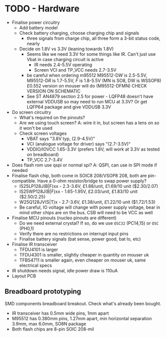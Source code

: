 # TODO - Hardware

- Finalise power circuitry
    - Add battery model
    - Check battery charging, choose charging chip and signals
        - three signals from charge chip, all three form a 3-bit status code, nearly
    - Decide on 1.8V vs 3.3V (leaning towards 1.8V)
        - Seems like we need 3.3V for some things like IR. Can't just use Vbat in case charging circuit is active
            - IR needs 2.4-5.5V operating
            - Screen VCI and TP_VCC needs 2.7-3.5V
        - be careful when ordering m95512 M95512-D*W* is 2.5-5.5V, M95512-D*R* is 1.7-5.5V, *F* is 1.8-5.5V (MN is SO8, DW is WSSOP8)
            £0.552 version on mouser will do (M95512-DFMN)
            CHECK VERSION ON SCHEMATIC
        - See ST AN4879 section 2.5 for power - LQFP48 doesn't have external VDDUSB so may need to run MCU at 3.3V? Or get LQFP64 package and give VDDUSB 3.3V
- Do screen circuitry
    - What's required on the pinouts?
    - Are we using touch screen? A: wire it in, but screen has a lens on so it won't be used
    - Check screen voltages
        - VBAT says "3.8V typ, (2.9-4.5V)"
        - VCI (analogue voltage for driver) says "(2.7-3.5V)"
        - VDDIO/IOVCC 1.65-3.3V (prefers 1.8V, will work at 3.3V as tested on breadboard)
        - TP_VCC 2.7-3.4V
- Does flash rom use qspi or normal spi? A: QSPI, can use in SPI mode if needed
- Finalise flash chip, both come in SOIC8 208/VSOP8 208, both are pin-compatible. Have a 0-ohm resistor/bridge to swap power supply?
    - IS25LP128J(B|F)xx - 2.3-3.6V, £1.88/unit, £1.69/10 unit ($2.30/2.07)
    - IS25WP128J(B|F)xx - 1.65-1.95V, £2.03/unit, £1.83/10 unit ($2.50/2.25)
    - W25Q128JV(S|T)x - 2.7-3.6V, £1.38/unit, £1.22/10 unit ($1.72/1.53)
    - Be careful, IO voltage will change with power supply voltage, bear in mind other chips are on the bus. CSB will need to be VCC as well
- Finalise MCU pinouts (nucleo pinouts are different)
    - Do we need external crystal? If so, do we use `OSC32` (PC14,15) or `OSC` (PH0,1)
    - Verify there are no restrictions on interrupt input pins
    - Finalise battery signals (bat sense, power good, bat lo, etc)
- Finalise IR transceiver
    - TFDU4101 is larger
    - TFDU4301 is smaller, slightly cheaper in quantity on mouser uk
    - TFBS4711 is smaller again, even cheaper on mouser uk, same electrical specs
- IR shutdown needs signal, idle power draw is 110uA
- Layout PCB

## Breadboard prototyping

SMD components breadboard breakout.
Check what's already been bought.

- IR transceiver has 0.5mm wide pins, 1mm apart
- M95512 has 0.380mm pins, 1.27mm apart, min horizontal separation 3.9mm, max 6.0mm, SO8N package
- Both flash chips are 8-pin SOIC 208-mil
